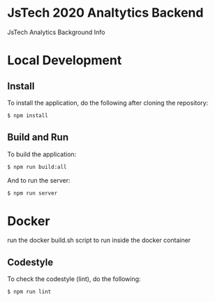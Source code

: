 # JsTech 2020 Analtytics Backend
JsTech Analytics Background Info 

# Local Development
 
## Install
To install the application, do the following after cloning the repository:
```bash
$ npm install
```

## Build and Run
To build the application:
```bash
$ npm run build:all
```

And to run the server:
```bash
$ npm run server
```

# Docker 
run the docker build.sh script to run inside the docker container


## Codestyle
To check the codestyle (lint), do the following:
```bash
$ npm run lint
```